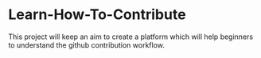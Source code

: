 # Learn-How-To-Contribute
This project will keep an aim to create a platform which will help beginners to understand the github contribution workflow.
